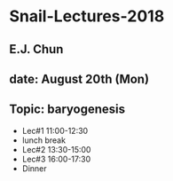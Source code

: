 # Snail-Lectures-2018

## E.J. Chun
## date: August 20th (Mon)
## Topic: baryogenesis 

- Lec#1  11:00-12:30
- lunch break
- Lec#2  13:30-15:00
- Lec#3  16:00-17:30
- Dinner
